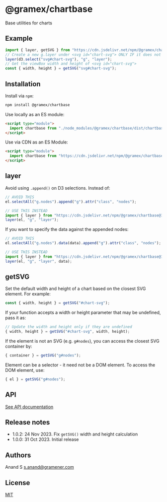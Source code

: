 # @gramex/chartbase

Base utilities for charts

## Example

```js
import { layer, getSVG } from "https://cdn.jsdelivr.net/npm/@gramex/chartbase@1";
// Create a new g.layer under <svg id="chart-svg"> ONLY IF it does not exist
layer(d3.select("svg#chart-svg"), "g", "layer");
// Get the viewBox width and height of <svg id="chart-svg">
const { width, height } = getSVG("svg#chart-svg");
```

## Installation

Install via `npm`:

```bash
npm install @gramex/chartbase
```

Use locally as an ES module:

```html
<script type="module">
  import chartbase from "./node_modules/@gramex/chartbase/dist/chartbase.js";
</script>
```

Use via CDN as an ES Module:

```html
<script type="module">
  import chartbase from "https://cdn.jsdelivr.net/npm/@gramex/chartbase@1";
</script>
```

## layer

Avoid using `.append()` on D3 selections. Instead of:

```js
// AVOID THIS
el.selectAll("g.nodes").append("g").attr("class", "nodes");

// USE THIS INSTEAD
import { layer } from "https://cdn.jsdelivr.net/npm/@gramex/chartbase@1";
layer(el, "g", "layer");
```

If you want to specify the data against the appended nodes:

```js
// AVOID THIS
el.selectAll("g.nodes").data(data).append("g").attr("class", "nodes");

// USE THIS INSTEAD
import { layer } from "https://cdn.jsdelivr.net/npm/@gramex/chartbase@1";
layer(el, "g", "layer", data);
```

## getSVG

Set the default width and height of a chart based on the closest SVG element. For example:

```js
const { width, height } = getSVG("#chart-svg");
```

If your function accepts a width or height parameter that may be undefined, pass it as:

```js
// Update the width and height only if they are undefined
{ width, height } = getSVG("#chart-svg", width, height);
```

If the element is not an SVG (e.g. `g#nodes`), you can access the closest SVG container by:

```js
{ container } = getSVG("g#nodes");
```

Element can be a selector - it need not be a DOM element. To access the DOM element, use:

```js
{ el } = getSVG("g#nodes");
```

## API

[See API documentation](docs/api.md ":include :type=markdown")

## Release notes

- 1.0.2: 24 Nov 2023. Fix `getSVG()` width and height calculation
- 1.0.0: 31 Oct 2023. Initial release

## Authors

Anand S <s.anand@gramener.com>

## License

[MIT](https://spdx.org/licenses/MIT.html)
